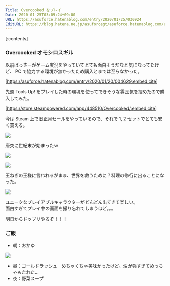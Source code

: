```yaml
---
Title: Overcooked をプレイ
Date: 2020-01-25T03:09:24+09:00
URL: https://asuforce.hatenablog.com/entry/2020/01/25/030924
EditURL: https://blog.hatena.ne.jp/asuforcegt/asuforce.hatenablog.com/atom/entry/26006613502183185
---
```


[:contents]

###  Overcooked オモシロスギル

以前ばっさーがゲーム実況をやっていてとても面白そうだなと気になってたけど、 PC で協力する環境が無かったため購入とまでは至らなかった。

[https://asuforce.hatenablog.com/entry/2020/01/20/004629:embed:cite]

先週 Tools Up! をプレイした時の環境を使ってできそうな雰囲気を掴めたので購入してみた。

[https://store.steampowered.com/app/448510/Overcooked/:embed:cite]

今は Steam 上で旧正月セールをやっているので、それで 1, 2 セットでとても安く買える。

<span itemtype="http://schema.org/Photograph" itemscope="itemscope"><img class="magnifiable" src="https://lh3.googleusercontent.com/-uP_dQNN2xcs/XispLWqC2mI/AAAAAAABF_k/lLVoTlBF4PYnlw_8xgYt1Eo9-ixgp5zIgCE0YBhgL/s1200/Overcooked%2BScreenshot%2B2020.01.25%2B-%2B00.52.37.75.png" itemprop="image"></span>

唐突に世紀末が始まったｗ

<span itemtype="http://schema.org/Photograph" itemscope="itemscope"><img class="magnifiable" src="https://lh3.googleusercontent.com/-7oUvq5Vw_i8/XispL3qIroI/AAAAAAABF_k/npFLmcKK6CgAR4N8NawJXe3HJ4whxRN8QCE0YBhgL/s1200/Overcooked%2BScreenshot%2B2020.01.25%2B-%2B00.53.05.67.png" itemprop="image"></span>

<span itemtype="http://schema.org/Photograph" itemscope="itemscope"><img class="magnifiable" src="https://lh3.googleusercontent.com/-Xl3dkNAH6cA/XispL0X-BoI/AAAAAAABF_k/zykMClpOxGE3vgsJ21X68XqWVydBdjeSQCE0YBhgL/s1200/Overcooked%2BScreenshot%2B2020.01.25%2B-%2B00.56.58.10.png" itemprop="image"></span>

玉ねぎの王様に言われるがまま、世界を救うために？料理の修行に出ることになった。

<span itemtype="http://schema.org/Photograph" itemscope="itemscope"><img class="magnifiable" src="https://lh3.googleusercontent.com/-1fsZAJk3RHE/XispL2LZjvI/AAAAAAABF_k/nVUcTF6pKgkISiXGd6fgEIdqZTObvseHQCE0YBhgL/s1200/Overcooked%2BScreenshot%2B2020.01.25%2B-%2B02.00.30.85.png" itemprop="image"></span>

ユニークなプレイアブルキャラクターがどんどん出てきて楽しい。  
面白すぎてプレイ中の画面を撮り忘れてしまうほど。。。

明日からドップリやるぞ！！！

### ご飯

- 朝：おかゆ

<span itemtype="http://schema.org/Photograph" itemscope="itemscope"><img class="magnifiable" src="https://lh3.googleusercontent.com/-KSK0IpinlTk/Xirl5htUhYI/AAAAAAABF-8/C9_lKyL23dk83ssptjvMvQKp1i1q5d77QCE0YBhgL/s1200/IMG_0534.HEIC" itemprop="image"></span>

- 昼：ゴールドラッシュ　めちゃくちゃ美味かったけど。油が強すぎてめっちゃもたれた...
- 夜：野菜スープ
